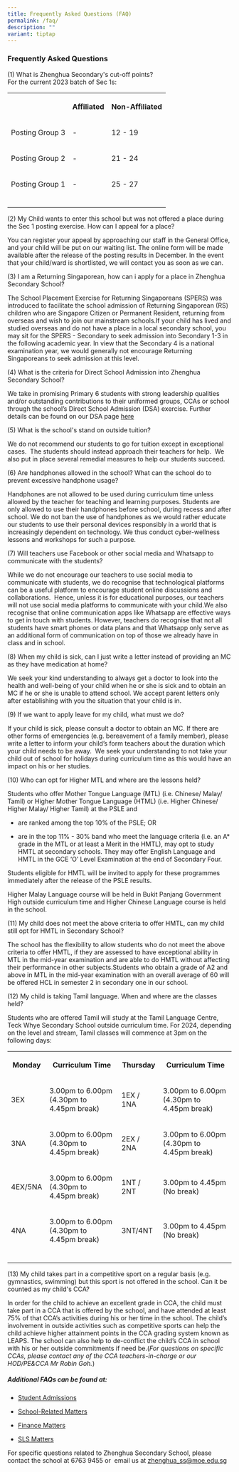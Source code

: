 ```yaml
---
title: Frequently Asked Questions (FAQ)
permalink: /faq/
description: ""
variant: tiptap
---
```

<h3>Frequently Asked Questions</h3>
<p>(1) What is Zhenghua Secondary's cut-off points?
<br>For the current 2023 batch of Sec 1s:</p>
<table style="minWidth: 75px">
<colgroup>
<col>
<col>
<col>
</colgroup>
<tbody>
<tr>
<th rowspan="1" colspan="1">
<p></p>
</th>
<th rowspan="1" colspan="1">
<p>Affiliated</p>
</th>
<th rowspan="1" colspan="1">
<p>Non-Affiliated</p>
</th>
</tr>
<tr>
<td rowspan="1" colspan="1">
<p>Posting Group 3</p>
</td>
<td rowspan="1" colspan="1">
<p>-</p>
</td>
<td rowspan="1" colspan="1">
<p>12 - 19</p>
</td>
</tr>
<tr>
<td rowspan="1" colspan="1">
<p>Posting Group 2</p>
</td>
<td rowspan="1" colspan="1">
<p>-</p>
</td>
<td rowspan="1" colspan="1">
<p>21 - 24</p>
</td>
</tr>
<tr>
<td rowspan="1" colspan="1">
<p>Posting Group 1</p>
</td>
<td rowspan="1" colspan="1">
<p>-</p>
</td>
<td rowspan="1" colspan="1">
<p>25 - 27</p>
</td>
</tr>
<tr>
<td rowspan="1" colspan="1">
<p></p>
</td>
<td rowspan="1" colspan="1">
<p></p>
</td>
<td rowspan="1" colspan="1">
<p></p>
</td>
</tr>
</tbody>
</table>
<p>(2) My Child wants to enter this school but was not offered a place during
the Sec 1 posting exercise. How can I appeal for a place?</p>
<p>You can register your appeal by approaching our staff in the General Office,
and your child will be put on our waiting list. The online form will be
made available after the release of the posting results in December. In
the event that your child/ward is shortlisted, we will contact you as soon
as we can.</p>
<p>(3) I am a Returning Singaporean, how can i apply for a place in Zhenghua
Secondary School?</p>
<p>The School Placement Exercise for Returning Singaporeans (SPERS) was introduced
to facilitate the school admission of Returning Singaporean (RS) children
who are Singapore Citizen or Permanent Resident, returning from overseas
and wish to join our mainstream schools.If your child has lived and studied
overseas and do not have a place in a local secondary school, you may sit
for the SPERS - Secondary to seek admission into Secondary 1-3 in the following
academic year. In view that the Secondary 4 is a national examination year,
we would generally not encourage Returning Singaporeans to seek admission
at this level.</p>
<p>(4) What is the criteria for Direct School Admission into Zhenghua Secondary
School?</p>
<p>We take in promising Primary 6 students with strong leadership qualities
and/or outstanding contributions to their uniformed groups, CCAs or school
through the school’s Direct School Admission (DSA) exercise. Further details
can be found on our DSA page&nbsp;<a href="https://moe-zhenghuasec-staging.netlify.app/dsa/" rel="noopener noreferrer nofollow" target="_blank">here</a>
</p>
<p>(5) What is the school's stand on outside tuition?</p>
<p>We do not recommend our students to go for tuition except in exceptional
cases.&nbsp; The students should instead approach their teachers for help.&nbsp;
We also put in place several remedial measures to help our students succeed.</p>
<p>(6) Are handphones allowed in the school? What can the school do to prevent
excessive handphone usage?</p>
<p>Handphones are not allowed to be used during curriculum time unless allowed
by the teacher for teaching and learning purposes. Students are only allowed
to use their handphones before school, during recess and after school.
We do not ban the use of handphones as we would rather educate our students
to use their personal devices responsibly in a world that is increasingly
dependent on technology. We thus conduct cyber-wellness lessons and workshops
for such a purpose.</p>
<p>(7) Will teachers use Facebook or other social media and Whatsapp to communicate
with the students?</p>
<p>While we do not encourage our teachers to use social media to communicate
with students, we do recognise that technological platforms can be a useful
platform to encourage student online discussions and collaborations.&nbsp;
Hence, unless it is for educational purposes, our teachers will not use
social media platforms to communicate with your child.We also recognise
that online communication apps like Whatsapp are effective ways to get
in touch with students. However, teachers do recognise that not all students
have smart phones or data plans and that Whatsapp only serve as an additional
form of communication on top of those we already have in class and in school.</p>
<p>(8) When my child is sick, can I just write a letter instead of providing
an MC as they have medication at home?</p>
<p>We seek your kind understanding to always get a doctor to look into the
health and well-being of your child when he or she is sick and to obtain
an MC if he or she is unable to attend school. We accept parent letters
only after establishing with you the situation that your child is in.</p>
<p>(9) If we want to apply leave for my child, what must we do?</p>
<p>If your child is sick, please consult a doctor to obtain an MC. If there
are other forms of emergencies (e.g. bereavement of a family member), please
write a letter to inform your child’s form teachers about the duration
which your child needs to be away.&nbsp; We seek your understanding to
not take your child out of school for holidays during curriculum time as
this would have an impact on his or her studies.</p>
<p>(10) Who can opt for Higher MTL and where are the lessons held?</p>
<p>Students who offer Mother Tongue Language (MTL) (i.e. Chinese/ Malay/
Tamil) or Higher Mother Tongue Language (HTML) (i.e. Higher Chinese/ Higher
Malay/ Higher Tamil) at the PSLE and</p>
<ul data-tight="true" class="tight">
<li>
<p>are ranked among the top 10% of the PSLE; OR</p>
</li>
<li>
<p>are in the top 11% - 30% band who meet the language criteria (i.e. an
A* grade in the MTL or at least a Merit in the HMTL), may opt to study
HMTL at secondary schools. They may offer English Language and HMTL in
the GCE ‘O’ Level Examination at the end of Secondary Four.</p>
</li>
</ul>
<p>Students eligible for HMTL will be invited to apply for these programmes
immediately after the release of the PSLE results.</p>
<p>Higher Malay Language course will be held in Bukit Panjang Government
High outside curriculum time and Higher Chinese Language course is held
in the school.</p>
<p>(11) My child does not meet the above criteria to offer HMTL, can my child
still opt for HMTL in Secondary School?</p>
<p>The school has the flexibility to allow students who do not meet the above
criteria to offer HMTL, if they are assessed to have exceptional ability
in MTL in the mid-year examination and are able to do HMTL without affecting
their performance in other subjects.Students who obtain a grade of A2 and
above in MTL in the mid-year examination with an overall average of 60
will be offered HCL in semester 2 in secondary one in our school.</p>
<p>(12) My child is taking Tamil language. When and where are the classes
held?</p>
<p>Students who are offered Tamil will study at the Tamil Language Centre,
Teck Whye Secondary School outside curriculum time. For 2024, depending
on the level and stream, Tamil classes will commence at 3pm on the following
days:</p>
<table style="minWidth: 100px">
<colgroup>
<col>
<col>
<col>
<col>
</colgroup>
<tbody>
<tr>
<th rowspan="1" colspan="1">
<p>Monday</p>
</th>
<th rowspan="1" colspan="1">
<p>Curriculum Time</p>
</th>
<th rowspan="1" colspan="1">
<p>Thursday</p>
</th>
<th rowspan="1" colspan="1">
<p>Curriculum Time</p>
</th>
</tr>
<tr>
<td rowspan="1" colspan="1">
<p>3EX</p>
</td>
<td rowspan="1" colspan="1">
<p>3.00pm to 6.00pm
<br>(4.30pm to 4.45pm break)</p>
</td>
<td rowspan="1" colspan="1">
<p>1EX / 1NA</p>
</td>
<td rowspan="1" colspan="1">
<p>3.00pm to 6.00pm
<br>(4.30pm to 4.45pm break)</p>
</td>
</tr>
<tr>
<td rowspan="1" colspan="1">
<p>3NA</p>
</td>
<td rowspan="1" colspan="1">
<p>3.00pm to 6.00pm
<br>(4.30pm to 4.45pm break)</p>
</td>
<td rowspan="1" colspan="1">
<p>2EX / 2NA</p>
</td>
<td rowspan="1" colspan="1">
<p>3.00pm to 6.00pm
<br>(4.30pm to 4.45pm break)</p>
</td>
</tr>
<tr>
<td rowspan="1" colspan="1">
<p>4EX/5NA</p>
</td>
<td rowspan="1" colspan="1">
<p>3.00pm to 6.00pm
<br>(4.30pm to 4.45pm break)</p>
</td>
<td rowspan="1" colspan="1">
<p>1NT / 2NT</p>
</td>
<td rowspan="1" colspan="1">
<p>3.00pm to 4.45pm
<br>(No break)</p>
</td>
</tr>
<tr>
<td rowspan="1" colspan="1">
<p>4NA</p>
</td>
<td rowspan="1" colspan="1">
<p>3.00pm to 6.00pm
<br>(4.30pm to 4.45pm break)</p>
</td>
<td rowspan="1" colspan="1">
<p>3NT/4NT</p>
</td>
<td rowspan="1" colspan="1">
<p>3.00pm to 4.45pm
<br>(No break)</p>
</td>
</tr>
<tr>
<td rowspan="1" colspan="1">
<p></p>
</td>
<td rowspan="1" colspan="1">
<p></p>
</td>
<td rowspan="1" colspan="1">
<p></p>
</td>
<td rowspan="1" colspan="1">
<p></p>
</td>
</tr>
</tbody>
</table>
<p>(13) My child takes part in a competitive sport on a regular basis (e.g.
gymnastics, swimming) but this sport is not offered in the school. Can
it be counted as my child's CCA?</p>
<p>In order for the child to achieve an excellent grade in CCA, the child
must take part in a CCA that is offered by the school, and have attended
at least 75% of that CCA’s activities during his or her time in the school.
The child’s involvement in outside activities such as competitive sports
can help the child achieve higher attainment points in the CCA grading
system known as LEAPS. The school can also help to de-conflict the child’s
CCA in school with his or her outside commitments if need be.(<em>For questions on specific CCAs, please contact any of the CCA teachers-in-charge or our HOD/PE&amp;CCA Mr Robin Goh.</em>)</p>
<h5>Additional FAQs can be found at:</h5>
<ul data-tight="true" class="tight">
<li>
<p><a href="https://va.ecitizen.gov.sg/cfp/customerPages/moe/explorefaq.aspx?category=45065" rel="noopener noreferrer nofollow" target="_blank">Student Admissions</a>
</p>
</li>
<li>
<p><a href="https://va.ecitizen.gov.sg/cfp/customerPages/moe/explorefaq.aspx?category=45065" rel="noopener noreferrer nofollow" target="_blank">School-Related Matters</a>
</p>
</li>
<li>
<p><a href="https://va.ecitizen.gov.sg/cfp/customerPages/moe/explorefaq.aspx?category=45065" rel="noopener noreferrer nofollow" target="_blank">Finance Matters</a>
</p>
</li>
<li>
<p><a href="/files/SLS%20student%20learning%20space.pdf" rel="noopener noreferrer nofollow" target="_blank">SLS Matters</a>
</p>
</li>
</ul>
<p>For specific questions related to Zhenghua Secondary School, please contact
the school at 6763 9455 or &nbsp;email us at&nbsp;<a href="zhenghua_ss@moe.edu.sg" rel="noopener noreferrer nofollow" target="_blank">zhenghua_ss@moe.edu.sg</a>
</p>